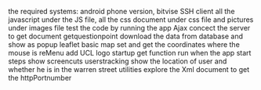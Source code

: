 the required systems: android phone version, bitvise SSH client
all the javascript under the JS  file, all the css document under css file and pictures under images file
test the code by running the app 
Ajax                        concect the server to get document
getquestionpoint            download the data from database and show as popup
leaflet                     basic map set and get the coordinates where the mouse is
reMenu                      add UCL logo
startup                     get function run when the app start
steps                       show screencuts
userstracking               show the location of user and whether he is in the warren street
utilities                   explore the Xml document to get the httpPortnumber
